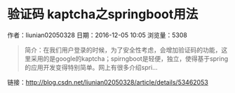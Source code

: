 # 验证码 kaptcha之springboot用法
作者：liunian02050328
日期：2016-12-05 10:05
浏览量：5308
> 简介：在我们用户登录的时候，为了安全性考虑，会增加验证码的功能，这里采用的是google的kaptcha；spirngboot是轻便，独立，使得基于spring的应用开发变得特别简单。网上有很多介绍spri...

 链接：http://blog.csdn.net/liunian02050328/article/details/53462053

